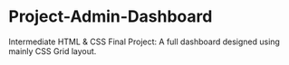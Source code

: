 # Project-Admin-Dashboard
Intermediate HTML &amp; CSS Final Project: A full dashboard designed using mainly CSS Grid layout.
